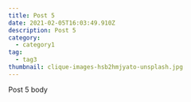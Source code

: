 ```yaml
---
title: Post 5
date: 2021-02-05T16:03:49.910Z
description: Post 5
category:
  - category1
tag:
  - tag3
thumbnail: clique-images-hsb2hmjyato-unsplash.jpg
---
```


Post 5 body

